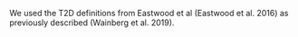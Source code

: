 We used the T2D definitions from Eastwood et al (Eastwood et al. 2016) as previously described (Wainberg et al. 2019).

